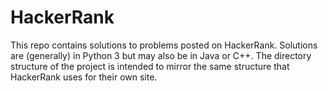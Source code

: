 # HackerRank
This repo contains solutions to problems posted on HackerRank. Solutions are (generally) in Python 3 but may also be in Java or C++. The directory structure of the project is intended to mirror the same structure that HackerRank uses for their own site.
